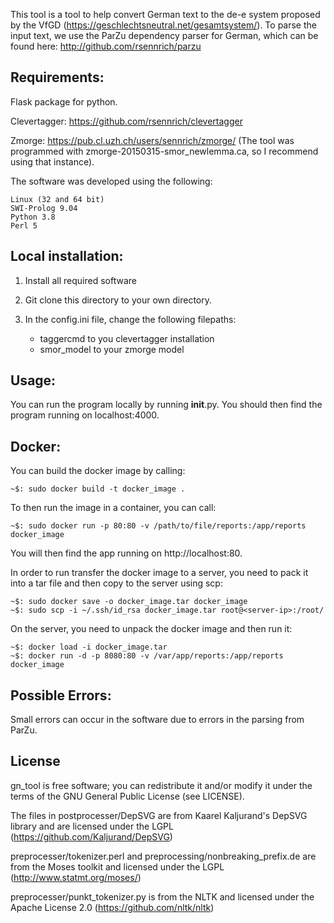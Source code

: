 
This tool is a tool to help convert German text to the de-e system proposed by the VfGD (https://geschlechtsneutral.net/gesamtsystem/).
To parse the input text, we use the ParZu dependency parser for German, which can be found here:  http://github.com/rsennrich/parzu

Requirements:
-------------
Flask package for python.

Clevertagger: https://github.com/rsennrich/clevertagger

Zmorge: https://pub.cl.uzh.ch/users/sennrich/zmorge/ (The tool was programmed with zmorge-20150315-smor_newlemma.ca, so I recommend using that instance).

The software was developed using the following:

    Linux (32 and 64 bit)
    SWI-Prolog 9.04 
    Python 3.8
    Perl 5

Local installation:
-------------------

1. Install all required software

2. Git clone this directory to your own directory.

3. In the config.ini file, change the following filepaths:
    - taggercmd to you clevertagger installation
    - smor_model to your zmorge model

Usage:
------

You can run the program locally by running __init__.py. You should then find the program running on localhost:4000.

Docker:
------

You can build the docker image by calling:
```console
~$: sudo docker build -t docker_image .
```

To then run the image in a container, you can call:
```console
~$: sudo docker run -p 80:80 -v /path/to/file/reports:/app/reports docker_image
```
You will then find the app running on http://localhost:80.

In order to run transfer the docker image to a server, you need to pack it into a tar file and then copy to the server using scp:
```console
~$: sudo docker save -o docker_image.tar docker_image
~$: sudo scp -i ~/.ssh/id_rsa docker_image.tar root@<server-ip>:/root/ 
```
On the server, you need to unpack the docker image and then run it:
```console
~$: docker load -i docker_image.tar
~$: docker run -d -p 8080:80 -v /var/app/reports:/app/reports docker_image
```


Possible Errors:
---------------
Small errors can occur in the software due to errors in the parsing from ParZu.


License
-------

gn_tool is free software; you can redistribute it and/or modify it under the terms of the GNU General Public License (see LICENSE).

The files in postprocesser/DepSVG are from Kaarel Kaljurand's DepSVG library and are licensed under the LGPL (https://github.com/Kaljurand/DepSVG)

preprocesser/tokenizer.perl and preprocessing/nonbreaking_prefix.de are from the Moses toolkit and licensed under the LGPL (http://www.statmt.org/moses/)

preprocesser/punkt_tokenizer.py is from the NLTK and licensed under the Apache License 2.0 (https://github.com/nltk/nltk)
